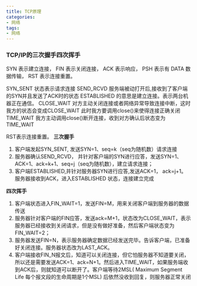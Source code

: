 ```yaml
---
title: TCP原理
categories:
- 网络
tags:
- 网络
---
```


### TCP/IP的三次握手四次挥手
SYN 表示建立连接，
FIN 表示关闭连接，
ACK 表示响应，
PSH 表示有
DATA 数据传输，
RST 表示连接重置。

SYN_SENT 状态表示请求连接
SEND_RCVD 服务端被动打开后,接收到了客户端的SYN并且发送了ACK时的状态
ESTABLISHED 的意思是建立连接。表示两台机器正在通信。
CLOSE_WAIT 对方主动关闭连接或者网络异常导致连接中断，这时我方的状态会变成CLOSE_WAIT 此时我方要调用close()来使得连接正确关闭
TIME_WAIT  我方主动调用close()断开连接，收到对方确认后状态变为TIME_WAIT

RST表示连接重置。
**三次握手**
1. 客户端发起SYN_SENT, 发送SYN=1、seq=k（seq为随机数）请求连接
2. 服务器确认SEND_RCVD， 并针对客户端的SYN进行应答，发送SYN=1、 ACK=1、ack=k+1、seq=j（seq为随机数），建立请求连接；
3. 客户端ESTABLISHED,并针对服务器SYN进行应答,发送ACK=1， ack=j+1。服务器接收到ACK，进入ESTABLISHED 状态，连接建立完成

**四次挥手**
1. 客户端状态进入FIN_WAIT=1，发送FIN=M，用来关闭客户端到服务器的数据传送
2. 服务器针对客户端的FIN应答，发送ack=M+1，状态改为CLOSE_WAIT，表示服务器已经接收到关闭请求，但是没有做好准备，然后客户端状态变为FIN_WAIT=2；
3. 服务器发送FIN=N，表示服务器确定数据已经发送完毕。告诉客户端，已准备好关闭连接。服务器状态改为LAST_ACK。
4. 客户端接收FIN_N报文后，知道可以关闭连接，但它怕服务器不知道要关闭，所以还是需要发送ACK=1、ack=N+1。然后进入TIME_WAIT，如果服务端收到ACK后，则就知道可以断开了。客户端等待2MSL( Maximum Segment Life 每个报文段的生命周期是1个MSL) 后依然没收到回复，则服务器正常关闭

